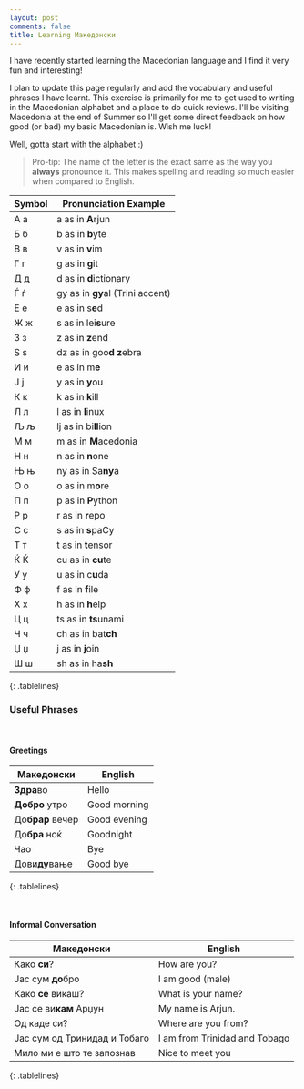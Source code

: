 ```yaml
---
layout: post
comments: false
title: Learning Mакедонски
---
```


I have recently started learning the Macedonian language and I find it very fun and interesting!

I plan to update this page regularly and add the vocabulary and useful phrases I have learnt. This exercise is primarily for me to get used to writing in the Macedonian alphabet and a place to do quick reviews. I'll be visiting Macedonia at the end of Summer so I'll get some direct feedback on how good (or bad) my basic Macedonian is. Wish me luck!

Well, gotta start with the alphabet :)

> Pro-tip: The name of the letter is the exact same as the way you **always** pronounce it. This makes spelling and reading so much easier when compared to English.

<style>
.tablelines table, .tablelines td, .tablelines th {
      border: 1px solid #cccccc;
      text-align: left;
      margin: 0;
      padding: 6px 13px
        }
</style>

|Symbol |Pronunciation Example |
|-----------|---------------------|
|А а  | a as in **A**rjun      |
|Б б  | b as in **b**yte       |
|В в  | v as in **v**im        |
|Г г  | g as in **g**it        |
|Д д  | d as in **d**ictionary |
|Ѓ ѓ  | gy as in **gy**al (Trini accent)|
|Е е  | e as in s**e**d        |
|Ж ж  | s as in lei**s**ure    |
|З з  | z as in **z**end       |
|S ѕ  | dz as in goo**d z**ebra|
|И и  | e as in m**e**         |
|Ј ј  | y as in **y**ou        |
|К к  | k as in **k**ill       |
|Л л  | l as in **l**inux      |
|Љ љ  | lj as in bi**ll**ion   |
|М м  | m as in **M**acedonia  |
|Н н  | n as in **n**one       |
|Њ њ  | ny as in Sa**ny**a     |
|О о  | o as in m**o**re       |
|П п  | p as in **P**ython     |
|Р р  | r as in **r**epo       |
|С с  | s as in **s**paCy      |
|Т т  | t as in **t**ensor     |
|Ќ Ќ  | cu as in **cu**te      |
|У у  | u as in c**u**da       |
|Ф ф  | f as in **f**ile       |
|Х х  | h as in **h**elp       |
|Ц ц  | ts as in **ts**unami   |
|Ч ч  | ch as in bat**ch**     |
|Џ џ  | j as in **j**oin       |
|Ш ш  | sh as in ha**sh**      |
{: .tablelines}



### Useful Phrases
&nbsp;
&nbsp;

#### Greetings 

| Македонски | English | 
| ------------------| ------------------| 
|**Здра**во  | Hello |
| **Добро** утро | Good morning | 
| До**брар** вечер | Good evening | 
| До**бра** ноќ  | Goodnight |
| Чао | Bye | 
| Дови**ду**вање | Good bye | 
{: .tablelines}

&nbsp;
&nbsp;
#### Informal Conversation

| Македонски | English | 
| ----------------| ----------------- | 
| Како **си**? | How are you?
|Јас сум **до**бро | I am good (male) |
|Како **се** викаш? | What is your name? |
|Јас се ви**кам** Арџун | My name is Arjun. |
|Од каде си? | Where are you from? |
|Јас сум од Тринидад и Тобаго | I am from Trinidad and Tobago |
|Мило ми е што те запознав |  Nice to meet you | 
{: .tablelines}


























